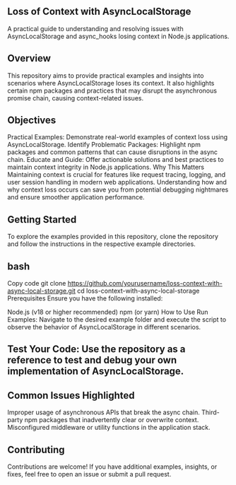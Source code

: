## Loss of Context with AsyncLocalStorage
A practical guide to understanding and resolving issues with AsyncLocalStorage and async_hooks losing context in Node.js applications.

## Overview
This repository aims to provide practical examples and insights into scenarios where AsyncLocalStorage loses its context. It also highlights certain npm packages and practices that may disrupt the asynchronous promise chain, causing context-related issues.

## Objectives
Practical Examples: Demonstrate real-world examples of context loss using AsyncLocalStorage.
Identify Problematic Packages: Highlight npm packages and common patterns that can cause disruptions in the async chain.
Educate and Guide: Offer actionable solutions and best practices to maintain context integrity in Node.js applications.
Why This Matters
Maintaining context is crucial for features like request tracing, logging, and user session handling in modern web applications. Understanding how and why context loss occurs can save you from potential debugging nightmares and ensure smoother application performance.

## Getting Started
To explore the examples provided in this repository, clone the repository and follow the instructions in the respective example directories.

## bash
Copy code
git clone https://github.com/yourusername/loss-context-with-async-local-storage.git
cd loss-context-with-async-local-storage
Prerequisites
Ensure you have the following installed:

Node.js (v18 or higher recommended)
npm (or yarn)
How to Use
Run Examples: Navigate to the desired example folder and execute the script to observe the behavior of AsyncLocalStorage in different scenarios.

## Test Your Code: Use the repository as a reference to test and debug your own implementation of AsyncLocalStorage.

## Common Issues Highlighted
Improper usage of asynchronous APIs that break the async chain.
Third-party npm packages that inadvertently clear or overwrite context.
Misconfigured middleware or utility functions in the application stack.

## Contributing
Contributions are welcome! If you have additional examples, insights, or fixes, feel free to open an issue or submit a pull request.


